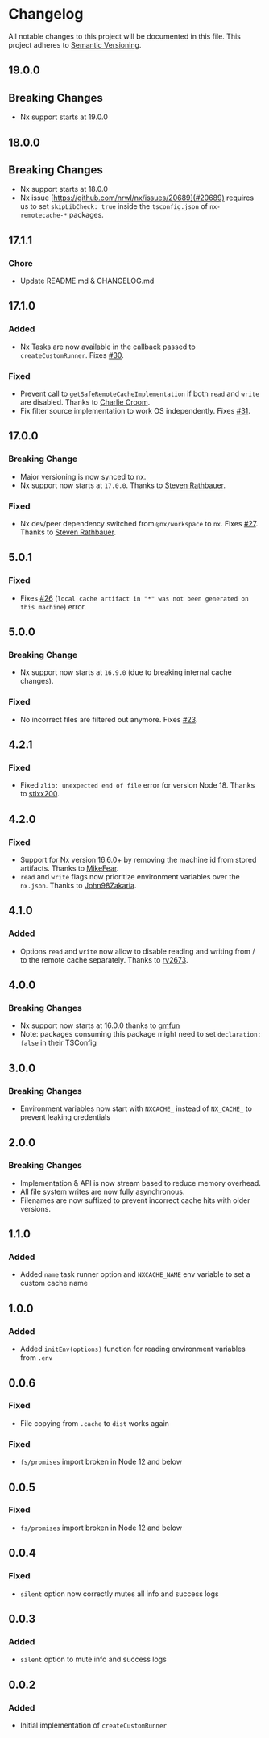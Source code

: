 # Changelog

All notable changes to this project will be documented in this file.
This project adheres to [Semantic Versioning](https://semver.org/spec/v2.0.0.html).

## 19.0.0

## Breaking Changes

- Nx support starts at 19.0.0

## 18.0.0

## Breaking Changes

- Nx support starts at 18.0.0
- Nx issue [https://github.com/nrwl/nx/issues/20689](#20689) requires us to set `skipLibCheck: true` inside the `tsconfig.json` of `nx-remotecache-*` packages.

## 17.1.1

### Chore

- Update README.md & CHANGELOG.md

## 17.1.0

### Added

- Nx Tasks are now available in the callback passed to `createCustomRunner`. Fixes [#30](https://github.com/NiklasPor/nx-remotecache-custom/issues/30).

### Fixed

- Prevent call to `getSafeRemoteCacheImplementation` if both `read` and `write` are disabled. Thanks to [Charlie Croom](https://github.com/comp615).
- Fix filter source implementation to work OS independently. Fixes [#31](https://github.com/NiklasPor/nx-remotecache-custom/issues/31).

## 17.0.0

### Breaking Change

- Major versioning is now synced to nx.
- Nx support now starts at `17.0.0`. Thanks to [Steven Rathbauer](https://github.com/rathpc).

### Fixed

- Nx dev/peer dependency switched from `@nx/workspace` to `nx`. Fixes [#27](https://github.com/NiklasPor/nx-remotecache-custom/issues/27). Thanks to [Steven Rathbauer](https://github.com/rathpc).

## 5.0.1

### Fixed

- Fixes [#26](https://github.com/NiklasPor/nx-remotecache-custom/issues/26) (`local cache artifact in "*" was not been generated on this machine`) error.

## 5.0.0

### Breaking Change

- Nx support now starts at `16.9.0` (due to breaking internal cache changes).

### Fixed

- No incorrect files are filtered out anymore. Fixes [#23](https://github.com/NiklasPor/nx-remotecache-custom/issues/23).

## 4.2.1

### Fixed

- Fixed `zlib: unexpected end of file` error for version Node 18. Thanks to [stixx200](https://github.com/stixx200).

## 4.2.0

### Fixed

- Support for Nx version 16.6.0+ by removing the machine id from stored artifacts. Thanks to [MikeFear](https://github.com/MikeFear).
- `read` and `write` flags now prioritize environment variables over the `nx.json`. Thanks to [John98Zakaria](https://github.com/John98Zakaria).

## 4.1.0

### Added

- Options `read` and `write` now allow to disable reading and writing from / to the remote cache separately. Thanks to [rv2673](https://github.com/rv2673).

## 4.0.0

### Breaking Changes

- Nx support now starts at 16.0.0 thanks to [gmfun](https://github.com/gmfun)
- Note: packages consuming this package might need to set `declaration: false` in their TSConfig

## 3.0.0

### Breaking Changes

- Environment variables now start with `NXCACHE_` instead of `NX_CACHE_` to prevent leaking credentials

## 2.0.0

### Breaking Changes

- Implementation & API is now stream based to reduce memory overhead.
- All file system writes are now fully asynchronous.
- Filenames are now suffixed to prevent incorrect cache hits with older versions.

## 1.1.0

### Added

- Added `name` task runner option and `NXCACHE_NAME` env variable to set a custom cache name

## 1.0.0

### Added

- Added `initEnv(options)` function for reading environment variables from `.env`

## 0.0.6

### Fixed

- File copying from `.cache` to `dist` works again

### Fixed

- `fs/promises` import broken in Node 12 and below

## 0.0.5

### Fixed

- `fs/promises` import broken in Node 12 and below

## 0.0.4

### Fixed

- `silent` option now correctly mutes all info and success logs

## 0.0.3

### Added

- `silent` option to mute info and success logs

## 0.0.2

### Added

- Initial implementation of `createCustomRunner`
